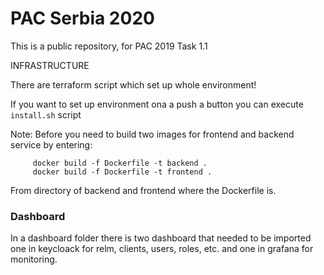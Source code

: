 # PAC Serbia 2020

This is a public repository, for PAC 2019 Task 1.1

INFRASTRUCTURE

There are terraform script which set up whole environment!

If you want to set up environment ona a push a button you can execute `install.sh` script

Note: Before you need to build two images for frontend and backend service by entering:

         docker build -f Dockerfile -t backend .
         docker build -f Dockerfile -t frontend .

From directory of backend and frontend where the Dockerfile is.

### Dashboard
In a dashboard folder there is two dashboard that needed  to be imported one in keycloack for relm, clients, users, roles, etc. and one in grafana for monitoring.
